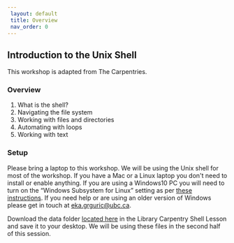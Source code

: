 ```yaml
---
 layout: default
 title: Overview
 nav_order: 0
---
```


## Introduction to the Unix Shell

This workshop is adapted from The Carpentries. 

### Overview

1. What is the shell?
2. Navigating the file system
3. Working with files and directories
4. Automating with loops
5. Working with text

### Setup

Please bring a laptop to this workshop. We will be using the Unix shell for most of the workshop. If you have a Mac or a Linux laptop you don't need to install or enable anything. If you are using a Windows10 PC you will need to turn on the “Windows Subsystem for Linux” setting as per [these instructions](https://stackoverflow.com/questions/36352627/how-to-enable-bash-in-windows-10-developer-preview/36465000#36465000). If you need help or are using an older version of Windows please get in touch at [eka.grguric@ubc.ca](mailto:eka.grguric@ubc.ca).

Download the data folder [located here](https://librarycarpentry.org/lc-shell/setup.html) in the Library Carpentry Shell Lesson and save it to your desktop. We will be using these files in the second half of this session.
